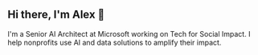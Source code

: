 ## Hi there, I'm Alex 👋
I'm a Senior AI Architect at Microsoft working on Tech for Social Impact. I help nonprofits use AI and data solutions to amplify their impact.
